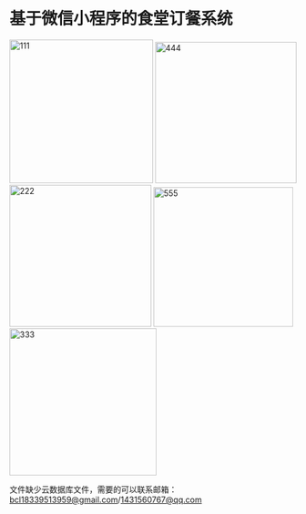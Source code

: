 # 基于微信小程序的食堂订餐系统
<img width="252" alt="111" src="https://github.com/user-attachments/assets/f1d32941-8026-43c1-861d-d6f0af07247f" />
<img width="248" alt="444" src="https://github.com/user-attachments/assets/6835aa86-6dcb-4cb5-9de5-e7ff8c525441" />
<img width="249" alt="222" src="https://github.com/user-attachments/assets/1ac4a82a-d72a-4955-a7f8-78cb206970a0" />
<img width="245" alt="555" src="https://github.com/user-attachments/assets/6050d1b6-5b99-4df3-aa52-b08e4ad80a04" />
<img width="258" alt="333" src="https://github.com/user-attachments/assets/bdfeb2dd-24fa-4dc4-8dbb-ba6f817e02fa" />

文件缺少云数据库文件，需要的可以联系邮箱：bcl18339513959@gmail.com/1431560767@qq.com
